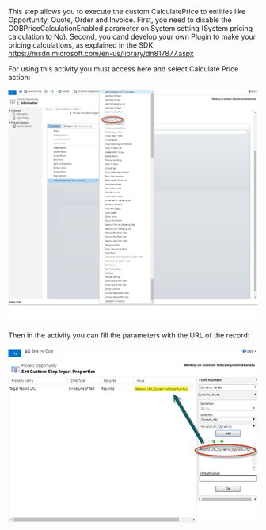 This step allows you to execute the custom CalculatePrice to entities like Opportunity, Quote, Order and Invoice. 
First, you need to disable the OOBPriceCalculationEnabled parameter on System setting (System pricing calculation to No).
Second, you cand develop your own Plugin to make your pricing calculations, as explained in the SDK: https://msdn.microsoft.com/en-us/library/dn817877.aspx

For using this activity you must access here and select Calculate Price action:

![](calculateprice1.png)

Then in the activity you can fill the parameters with the URL of the record:

![](calculateprice2.png)
